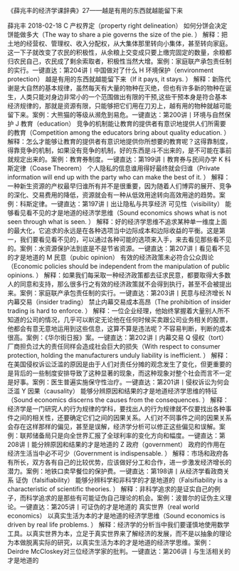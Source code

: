 《薛兆丰的经济学课辞典》27——越是有用的东西就越能留下来


薛兆丰
2018-02-18
C
产权界定（property right delineation）
如何分饼会决定饼能做多大（The way to share a pie governs the size of the pie. ）
解释：把土地的经营权、管理权、收入分配权，从大集体那里转向小集体，甚至转向家庭。这一下子就改变了农民的积极性，从余粮上交变成只要上缴完固定的数量，余粮都归农民自己，农民成了剩余索取者，积极性当然大增。案例：家庭联产承包责任制的实行。一键直达：第204讲丨中国做对了什么
H
环境保护（environment protection）
越是有用的东西就越能留下来（If it pays, it stays. ）
解释：新陈代谢是大自然的基本规律，虽然每天有大量的物种在灭绝，但也有许多新的物种在诞生，人类只能对身边非常小的一个范围做出有限的干预,这些干预本身是符合基本经济规律的，那就是资源有限，只能够把它们用在刀刃上，越有用的物种就越可能留下来。案例：大熊猫的等级从濒危到易危。一键直达：第200讲丨环境与自然保护
J
教育（education）
竞争的机制能让教育的提供者有意识地提供人们所需要的教育（Competition among the educators bring about quality education. ）
解释：怎么才能够让教育的提供者有意识地提供你所想要的教育呢？这得靠制度，得靠竞争的机制，如果没有竞争的机制，好的东西是斗不出来的，是不可能在事前就规定出来的。案例：教育券制度。一键直达：第199讲丨教育券与民间办学
K
科斯定律（Coase Theorem）
个人隐私的信息谁用得好最终就会归谁（Private information will end up with the party who can make the best of it. ）
解释：一种新生资源的产权最早归谁所有并不是很重要，因为随着人们博弈的展开、竞争的深化、交易费用的降低，资源就会有一种从低效用途转向高效用途的趋势。案例：科斯定律。一键直达：第197讲丨出让隐私与共享经济
可见性（visibility）
能够看见看不见的才是地道的经济学思维（Sound economics shows what is not seen through what is seen. ）
解释：好的经济学思维不追求某种单一维度上面的最大化，它追求的永远是在各种选项当中边际成本和边际收益的平衡。这是第一，我们要看见看不见的，可以通过各种可能的选项来入手，来去看见那些看不见的。案例：水资源保护法到底是不是节省资源。一键直达：第207讲丨看见看不见的才是地道的
M
民意（pubic opinion）
有效的经济政策未必符合公众舆论（Economic policies should be independent from the manipulation of public opinions. ）
解释：如果我们每采取一种经济政策都去征求民意，都要取得大多数人的同意和支持，那么很多行之有效的经济政策就不会得到执行，甚至不会被提出来。案例：家庭联产承包责任制的实行。一键直达：第203讲丨民意与经济增长
N
内幕交易（insider trading）
禁止内幕交易成本高昂（The prohibition of insider trading is hard to enforce. ）
解释：一位企业经理，他始终掌握着大量别人所不知道的公司的情况，几乎可以断定无论他在任何时候买卖跟公司业务相关的股票，他都会有意无意地运用到这些信息，这算不算是违法呢？不容易判断，判断的成本很高。案例：《华尔街日报》案。一键直达：第202讲丨内幕交易
Q
侵权（tort）
厂商担负过大的责任同样会造成社会巨大的损失（With respect to consumer protection, holding the manufacturers unduly liability is inefficient. ）
解释：在美国侵权诉讼泛滥的原因是由于人们对责任分摊的观念发生了变化，但更重要的是背后的一些制度安排导致了这种显著的现象，而这种现象对整个社会而言不一定是好事。案例：医生普遍实施保守性治疗。一键直达：第201讲丨侵权诉讼为何会泛滥
Y
因果（causality）
能够分辨原因和结果的才是地道经济学思维的特征（Sound economics discerns the causes from the consequences. ）
解释：经济学是一门研究人的行为规律的学科，要找出人的行为规律就不仅要找出各种事件之间的相关性，还要确定它们之间的因果关系。人们对不同事件之间的因果关系会存在这样那样的偏见，甚至是误解，经济学分析可以修正这些偏见和误解。案例：联邦储备局只是向全世界汇报了全球利率的变化方向和幅度。一键直达：第208讲丨能分辨原因和结果的才是地道的
Z
政府（government）
政府的作用在经济生活当中必不可少（Government is indispensable. ）
解释：市场和政府各有所长，双方各有自己的比较优势，应该做好分工和合作，进一步激发经济增长的潜力。案例：地铁口卖早餐位的保护费。一键直达：第198讲丨从经济学看政商关系
证伪（falsifiability）
能够分辨科学和非科学的才是地道的（Falsifiability is a characteristic of scientific theories. ）
解释：非科学追求的是证实自己的例子，而科学追求的是那些有可能证伪自己理论的机会。案例：波普尔的证伪主义理论。一键直达：第205讲丨可证伪的才是地道的
真实世界（real world economics）
以真实生活为本的才是地道的经济学思维（Sound economics is driven by real life problems. ）
解释：经济学的分析当中我们要谨慎地使用数学工具。以真实世界为本，立足于真实世界来了解经济的发展，而不是以抽象的理论为本做脱离实际的研究，以真实生活为本的才是地道的经济学思维。案例：Deirdre McCloskey对三位经济学家的批判。一键直达：第206讲丨与生活相关的才是地道的